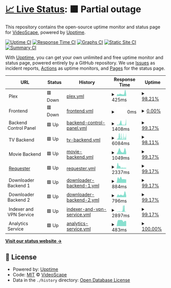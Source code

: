 # [📈 Live Status](https://VideoScape.github.io/status): <!--live status--> **🟧 Partial outage**

This repository contains the open-source uptime monitor and status page for [VideoScape](https://VideoScape.github.io/status), powered by [Upptime](https://github.com/upptime/upptime).

[![Uptime CI](https://github.com/VideoScape/status/workflows/Uptime%20CI/badge.svg)](https://github.com/VideoScape/status/actions?query=workflow%3A%22Uptime+CI%22)
[![Response Time CI](https://github.com/VideoScape/status/workflows/Response%20Time%20CI/badge.svg)](https://github.com/VideoScape/status/actions?query=workflow%3A%22Response+Time+CI%22)
[![Graphs CI](https://github.com/VideoScape/status/workflows/Graphs%20CI/badge.svg)](https://github.com/VideoScape/status/actions?query=workflow%3A%22Graphs+CI%22)
[![Static Site CI](https://github.com/VideoScape/status/workflows/Static%20Site%20CI/badge.svg)](https://github.com/VideoScape/status/actions?query=workflow%3A%22Static+Site+CI%22)
[![Summary CI](https://github.com/VideoScape/status/workflows/Summary%20CI/badge.svg)](https://github.com/VideoScape/status/actions?query=workflow%3A%22Summary+CI%22)

With [Upptime](https://upptime.js.org), you can get your own unlimited and free uptime monitor and status page, powered entirely by a GitHub repository. We use [Issues](https://github.com/VideoScape/status/issues) as incident reports, [Actions](https://github.com/VideoScape/status/actions) as uptime monitors, and [Pages](https://VideoScape.github.io/status) for the status page.

<!--start: status pages-->
<!-- This summary is generated by Upptime (https://github.com/upptime/upptime) -->
<!-- Do not edit this manually, your changes will be overwritten -->
<!-- prettier-ignore -->
| URL | Status | History | Response Time | Uptime |
| --- | ------ | ------- | ------------- | ------ |
| <img alt="" src="https://icons.duckduckgo.com/ip3/null.ico" height="13"> Plex | 🟥 Down | [plex.yml](https://github.com/VideoScape/status/commits/HEAD/history/plex.yml) | <details><summary><img alt="Response time graph" src="./graphs/plex/response-time-week.png" height="20"> 425ms</summary><br><a href="https://status.vsnet.uk/history/plex"><img alt="Response time 330" src="https://img.shields.io/endpoint?url=https%3A%2F%2Fraw.githubusercontent.com%2FVideoScape%2Fstatus%2FHEAD%2Fapi%2Fplex%2Fresponse-time.json"></a><br><a href="https://status.vsnet.uk/history/plex"><img alt="24-hour response time 306" src="https://img.shields.io/endpoint?url=https%3A%2F%2Fraw.githubusercontent.com%2FVideoScape%2Fstatus%2FHEAD%2Fapi%2Fplex%2Fresponse-time-day.json"></a><br><a href="https://status.vsnet.uk/history/plex"><img alt="7-day response time 425" src="https://img.shields.io/endpoint?url=https%3A%2F%2Fraw.githubusercontent.com%2FVideoScape%2Fstatus%2FHEAD%2Fapi%2Fplex%2Fresponse-time-week.json"></a><br><a href="https://status.vsnet.uk/history/plex"><img alt="30-day response time 869" src="https://img.shields.io/endpoint?url=https%3A%2F%2Fraw.githubusercontent.com%2FVideoScape%2Fstatus%2FHEAD%2Fapi%2Fplex%2Fresponse-time-month.json"></a><br><a href="https://status.vsnet.uk/history/plex"><img alt="1-year response time 330" src="https://img.shields.io/endpoint?url=https%3A%2F%2Fraw.githubusercontent.com%2FVideoScape%2Fstatus%2FHEAD%2Fapi%2Fplex%2Fresponse-time-year.json"></a></details> | <details><summary><a href="https://status.vsnet.uk/history/plex">98.21%</a></summary><a href="https://status.vsnet.uk/history/plex"><img alt="All-time uptime 98.68%" src="https://img.shields.io/endpoint?url=https%3A%2F%2Fraw.githubusercontent.com%2FVideoScape%2Fstatus%2FHEAD%2Fapi%2Fplex%2Fuptime.json"></a><br><a href="https://status.vsnet.uk/history/plex"><img alt="24-hour uptime 92.46%" src="https://img.shields.io/endpoint?url=https%3A%2F%2Fraw.githubusercontent.com%2FVideoScape%2Fstatus%2FHEAD%2Fapi%2Fplex%2Fuptime-day.json"></a><br><a href="https://status.vsnet.uk/history/plex"><img alt="7-day uptime 98.21%" src="https://img.shields.io/endpoint?url=https%3A%2F%2Fraw.githubusercontent.com%2FVideoScape%2Fstatus%2FHEAD%2Fapi%2Fplex%2Fuptime-week.json"></a><br><a href="https://status.vsnet.uk/history/plex"><img alt="30-day uptime 93.20%" src="https://img.shields.io/endpoint?url=https%3A%2F%2Fraw.githubusercontent.com%2FVideoScape%2Fstatus%2FHEAD%2Fapi%2Fplex%2Fuptime-month.json"></a><br><a href="https://status.vsnet.uk/history/plex"><img alt="1-year uptime 98.68%" src="https://img.shields.io/endpoint?url=https%3A%2F%2Fraw.githubusercontent.com%2FVideoScape%2Fstatus%2FHEAD%2Fapi%2Fplex%2Fuptime-year.json"></a></details>
| <img alt="" src="https://icons.duckduckgo.com/ip3/null.ico" height="13"> Frontend | 🟥 Down | [frontend.yml](https://github.com/VideoScape/status/commits/HEAD/history/frontend.yml) | <details><summary><img alt="Response time graph" src="./graphs/frontend/response-time-week.png" height="20"> 0ms</summary><br><a href="https://status.vsnet.uk/history/frontend"><img alt="Response time 236" src="https://img.shields.io/endpoint?url=https%3A%2F%2Fraw.githubusercontent.com%2FVideoScape%2Fstatus%2FHEAD%2Fapi%2Ffrontend%2Fresponse-time.json"></a><br><a href="https://status.vsnet.uk/history/frontend"><img alt="24-hour response time 0" src="https://img.shields.io/endpoint?url=https%3A%2F%2Fraw.githubusercontent.com%2FVideoScape%2Fstatus%2FHEAD%2Fapi%2Ffrontend%2Fresponse-time-day.json"></a><br><a href="https://status.vsnet.uk/history/frontend"><img alt="7-day response time 0" src="https://img.shields.io/endpoint?url=https%3A%2F%2Fraw.githubusercontent.com%2FVideoScape%2Fstatus%2FHEAD%2Fapi%2Ffrontend%2Fresponse-time-week.json"></a><br><a href="https://status.vsnet.uk/history/frontend"><img alt="30-day response time 216" src="https://img.shields.io/endpoint?url=https%3A%2F%2Fraw.githubusercontent.com%2FVideoScape%2Fstatus%2FHEAD%2Fapi%2Ffrontend%2Fresponse-time-month.json"></a><br><a href="https://status.vsnet.uk/history/frontend"><img alt="1-year response time 236" src="https://img.shields.io/endpoint?url=https%3A%2F%2Fraw.githubusercontent.com%2FVideoScape%2Fstatus%2FHEAD%2Fapi%2Ffrontend%2Fresponse-time-year.json"></a></details> | <details><summary><a href="https://status.vsnet.uk/history/frontend">0.00%</a></summary><a href="https://status.vsnet.uk/history/frontend"><img alt="All-time uptime 93.73%" src="https://img.shields.io/endpoint?url=https%3A%2F%2Fraw.githubusercontent.com%2FVideoScape%2Fstatus%2FHEAD%2Fapi%2Ffrontend%2Fuptime.json"></a><br><a href="https://status.vsnet.uk/history/frontend"><img alt="24-hour uptime 0.00%" src="https://img.shields.io/endpoint?url=https%3A%2F%2Fraw.githubusercontent.com%2FVideoScape%2Fstatus%2FHEAD%2Fapi%2Ffrontend%2Fuptime-day.json"></a><br><a href="https://status.vsnet.uk/history/frontend"><img alt="7-day uptime 0.00%" src="https://img.shields.io/endpoint?url=https%3A%2F%2Fraw.githubusercontent.com%2FVideoScape%2Fstatus%2FHEAD%2Fapi%2Ffrontend%2Fuptime-week.json"></a><br><a href="https://status.vsnet.uk/history/frontend"><img alt="30-day uptime 50.42%" src="https://img.shields.io/endpoint?url=https%3A%2F%2Fraw.githubusercontent.com%2FVideoScape%2Fstatus%2FHEAD%2Fapi%2Ffrontend%2Fuptime-month.json"></a><br><a href="https://status.vsnet.uk/history/frontend"><img alt="1-year uptime 93.73%" src="https://img.shields.io/endpoint?url=https%3A%2F%2Fraw.githubusercontent.com%2FVideoScape%2Fstatus%2FHEAD%2Fapi%2Ffrontend%2Fuptime-year.json"></a></details>
| <img alt="" src="https://icons.duckduckgo.com/ip3/null.ico" height="13"> Backend Control Panel | 🟩 Up | [backend-control-panel.yml](https://github.com/VideoScape/status/commits/HEAD/history/backend-control-panel.yml) | <details><summary><img alt="Response time graph" src="./graphs/backend-control-panel/response-time-week.png" height="20"> 1408ms</summary><br><a href="https://status.vsnet.uk/history/backend-control-panel"><img alt="Response time 479" src="https://img.shields.io/endpoint?url=https%3A%2F%2Fraw.githubusercontent.com%2FVideoScape%2Fstatus%2FHEAD%2Fapi%2Fbackend-control-panel%2Fresponse-time.json"></a><br><a href="https://status.vsnet.uk/history/backend-control-panel"><img alt="24-hour response time 1433" src="https://img.shields.io/endpoint?url=https%3A%2F%2Fraw.githubusercontent.com%2FVideoScape%2Fstatus%2FHEAD%2Fapi%2Fbackend-control-panel%2Fresponse-time-day.json"></a><br><a href="https://status.vsnet.uk/history/backend-control-panel"><img alt="7-day response time 1408" src="https://img.shields.io/endpoint?url=https%3A%2F%2Fraw.githubusercontent.com%2FVideoScape%2Fstatus%2FHEAD%2Fapi%2Fbackend-control-panel%2Fresponse-time-week.json"></a><br><a href="https://status.vsnet.uk/history/backend-control-panel"><img alt="30-day response time 629" src="https://img.shields.io/endpoint?url=https%3A%2F%2Fraw.githubusercontent.com%2FVideoScape%2Fstatus%2FHEAD%2Fapi%2Fbackend-control-panel%2Fresponse-time-month.json"></a><br><a href="https://status.vsnet.uk/history/backend-control-panel"><img alt="1-year response time 479" src="https://img.shields.io/endpoint?url=https%3A%2F%2Fraw.githubusercontent.com%2FVideoScape%2Fstatus%2FHEAD%2Fapi%2Fbackend-control-panel%2Fresponse-time-year.json"></a></details> | <details><summary><a href="https://status.vsnet.uk/history/backend-control-panel">99.17%</a></summary><a href="https://status.vsnet.uk/history/backend-control-panel"><img alt="All-time uptime 98.93%" src="https://img.shields.io/endpoint?url=https%3A%2F%2Fraw.githubusercontent.com%2FVideoScape%2Fstatus%2FHEAD%2Fapi%2Fbackend-control-panel%2Fuptime.json"></a><br><a href="https://status.vsnet.uk/history/backend-control-panel"><img alt="24-hour uptime 94.19%" src="https://img.shields.io/endpoint?url=https%3A%2F%2Fraw.githubusercontent.com%2FVideoScape%2Fstatus%2FHEAD%2Fapi%2Fbackend-control-panel%2Fuptime-day.json"></a><br><a href="https://status.vsnet.uk/history/backend-control-panel"><img alt="7-day uptime 99.17%" src="https://img.shields.io/endpoint?url=https%3A%2F%2Fraw.githubusercontent.com%2FVideoScape%2Fstatus%2FHEAD%2Fapi%2Fbackend-control-panel%2Fuptime-week.json"></a><br><a href="https://status.vsnet.uk/history/backend-control-panel"><img alt="30-day uptime 93.55%" src="https://img.shields.io/endpoint?url=https%3A%2F%2Fraw.githubusercontent.com%2FVideoScape%2Fstatus%2FHEAD%2Fapi%2Fbackend-control-panel%2Fuptime-month.json"></a><br><a href="https://status.vsnet.uk/history/backend-control-panel"><img alt="1-year uptime 98.93%" src="https://img.shields.io/endpoint?url=https%3A%2F%2Fraw.githubusercontent.com%2FVideoScape%2Fstatus%2FHEAD%2Fapi%2Fbackend-control-panel%2Fuptime-year.json"></a></details>
| <img alt="" src="https://icons.duckduckgo.com/ip3/null.ico" height="13"> TV Backend | 🟩 Up | [tv-backend.yml](https://github.com/VideoScape/status/commits/HEAD/history/tv-backend.yml) | <details><summary><img alt="Response time graph" src="./graphs/tv-backend/response-time-week.png" height="20"> 6084ms</summary><br><a href="https://status.vsnet.uk/history/tv-backend"><img alt="Response time 524" src="https://img.shields.io/endpoint?url=https%3A%2F%2Fraw.githubusercontent.com%2FVideoScape%2Fstatus%2FHEAD%2Fapi%2Ftv-backend%2Fresponse-time.json"></a><br><a href="https://status.vsnet.uk/history/tv-backend"><img alt="24-hour response time 9721" src="https://img.shields.io/endpoint?url=https%3A%2F%2Fraw.githubusercontent.com%2FVideoScape%2Fstatus%2FHEAD%2Fapi%2Ftv-backend%2Fresponse-time-day.json"></a><br><a href="https://status.vsnet.uk/history/tv-backend"><img alt="7-day response time 6084" src="https://img.shields.io/endpoint?url=https%3A%2F%2Fraw.githubusercontent.com%2FVideoScape%2Fstatus%2FHEAD%2Fapi%2Ftv-backend%2Fresponse-time-week.json"></a><br><a href="https://status.vsnet.uk/history/tv-backend"><img alt="30-day response time 3460" src="https://img.shields.io/endpoint?url=https%3A%2F%2Fraw.githubusercontent.com%2FVideoScape%2Fstatus%2FHEAD%2Fapi%2Ftv-backend%2Fresponse-time-month.json"></a><br><a href="https://status.vsnet.uk/history/tv-backend"><img alt="1-year response time 524" src="https://img.shields.io/endpoint?url=https%3A%2F%2Fraw.githubusercontent.com%2FVideoScape%2Fstatus%2FHEAD%2Fapi%2Ftv-backend%2Fresponse-time-year.json"></a></details> | <details><summary><a href="https://status.vsnet.uk/history/tv-backend">98.11%</a></summary><a href="https://status.vsnet.uk/history/tv-backend"><img alt="All-time uptime 92.00%" src="https://img.shields.io/endpoint?url=https%3A%2F%2Fraw.githubusercontent.com%2FVideoScape%2Fstatus%2FHEAD%2Fapi%2Ftv-backend%2Fuptime.json"></a><br><a href="https://status.vsnet.uk/history/tv-backend"><img alt="24-hour uptime 89.24%" src="https://img.shields.io/endpoint?url=https%3A%2F%2Fraw.githubusercontent.com%2FVideoScape%2Fstatus%2FHEAD%2Fapi%2Ftv-backend%2Fuptime-day.json"></a><br><a href="https://status.vsnet.uk/history/tv-backend"><img alt="7-day uptime 98.11%" src="https://img.shields.io/endpoint?url=https%3A%2F%2Fraw.githubusercontent.com%2FVideoScape%2Fstatus%2FHEAD%2Fapi%2Ftv-backend%2Fuptime-week.json"></a><br><a href="https://status.vsnet.uk/history/tv-backend"><img alt="30-day uptime 93.33%" src="https://img.shields.io/endpoint?url=https%3A%2F%2Fraw.githubusercontent.com%2FVideoScape%2Fstatus%2FHEAD%2Fapi%2Ftv-backend%2Fuptime-month.json"></a><br><a href="https://status.vsnet.uk/history/tv-backend"><img alt="1-year uptime 92.00%" src="https://img.shields.io/endpoint?url=https%3A%2F%2Fraw.githubusercontent.com%2FVideoScape%2Fstatus%2FHEAD%2Fapi%2Ftv-backend%2Fuptime-year.json"></a></details>
| <img alt="" src="https://icons.duckduckgo.com/ip3/null.ico" height="13"> Movie Backend | 🟩 Up | [movie-backend.yml](https://github.com/VideoScape/status/commits/HEAD/history/movie-backend.yml) | <details><summary><img alt="Response time graph" src="./graphs/movie-backend/response-time-week.png" height="20"> 1049ms</summary><br><a href="https://status.vsnet.uk/history/movie-backend"><img alt="Response time 497" src="https://img.shields.io/endpoint?url=https%3A%2F%2Fraw.githubusercontent.com%2FVideoScape%2Fstatus%2FHEAD%2Fapi%2Fmovie-backend%2Fresponse-time.json"></a><br><a href="https://status.vsnet.uk/history/movie-backend"><img alt="24-hour response time 1452" src="https://img.shields.io/endpoint?url=https%3A%2F%2Fraw.githubusercontent.com%2FVideoScape%2Fstatus%2FHEAD%2Fapi%2Fmovie-backend%2Fresponse-time-day.json"></a><br><a href="https://status.vsnet.uk/history/movie-backend"><img alt="7-day response time 1049" src="https://img.shields.io/endpoint?url=https%3A%2F%2Fraw.githubusercontent.com%2FVideoScape%2Fstatus%2FHEAD%2Fapi%2Fmovie-backend%2Fresponse-time-week.json"></a><br><a href="https://status.vsnet.uk/history/movie-backend"><img alt="30-day response time 2062" src="https://img.shields.io/endpoint?url=https%3A%2F%2Fraw.githubusercontent.com%2FVideoScape%2Fstatus%2FHEAD%2Fapi%2Fmovie-backend%2Fresponse-time-month.json"></a><br><a href="https://status.vsnet.uk/history/movie-backend"><img alt="1-year response time 497" src="https://img.shields.io/endpoint?url=https%3A%2F%2Fraw.githubusercontent.com%2FVideoScape%2Fstatus%2FHEAD%2Fapi%2Fmovie-backend%2Fresponse-time-year.json"></a></details> | <details><summary><a href="https://status.vsnet.uk/history/movie-backend">99.17%</a></summary><a href="https://status.vsnet.uk/history/movie-backend"><img alt="All-time uptime 98.65%" src="https://img.shields.io/endpoint?url=https%3A%2F%2Fraw.githubusercontent.com%2FVideoScape%2Fstatus%2FHEAD%2Fapi%2Fmovie-backend%2Fuptime.json"></a><br><a href="https://status.vsnet.uk/history/movie-backend"><img alt="24-hour uptime 94.18%" src="https://img.shields.io/endpoint?url=https%3A%2F%2Fraw.githubusercontent.com%2FVideoScape%2Fstatus%2FHEAD%2Fapi%2Fmovie-backend%2Fuptime-day.json"></a><br><a href="https://status.vsnet.uk/history/movie-backend"><img alt="7-day uptime 99.17%" src="https://img.shields.io/endpoint?url=https%3A%2F%2Fraw.githubusercontent.com%2FVideoScape%2Fstatus%2FHEAD%2Fapi%2Fmovie-backend%2Fuptime-week.json"></a><br><a href="https://status.vsnet.uk/history/movie-backend"><img alt="30-day uptime 92.90%" src="https://img.shields.io/endpoint?url=https%3A%2F%2Fraw.githubusercontent.com%2FVideoScape%2Fstatus%2FHEAD%2Fapi%2Fmovie-backend%2Fuptime-month.json"></a><br><a href="https://status.vsnet.uk/history/movie-backend"><img alt="1-year uptime 98.65%" src="https://img.shields.io/endpoint?url=https%3A%2F%2Fraw.githubusercontent.com%2FVideoScape%2Fstatus%2FHEAD%2Fapi%2Fmovie-backend%2Fuptime-year.json"></a></details>
| <img alt="" src="https://icons.duckduckgo.com/ip3/request.vsnet.uk.ico" height="13"> [Requester](https://request.vsnet.uk/login) | 🟩 Up | [requester.yml](https://github.com/VideoScape/status/commits/HEAD/history/requester.yml) | <details><summary><img alt="Response time graph" src="./graphs/requester/response-time-week.png" height="20"> 2337ms</summary><br><a href="https://status.vsnet.uk/history/requester"><img alt="Response time 555" src="https://img.shields.io/endpoint?url=https%3A%2F%2Fraw.githubusercontent.com%2FVideoScape%2Fstatus%2FHEAD%2Fapi%2Frequester%2Fresponse-time.json"></a><br><a href="https://status.vsnet.uk/history/requester"><img alt="24-hour response time 6127" src="https://img.shields.io/endpoint?url=https%3A%2F%2Fraw.githubusercontent.com%2FVideoScape%2Fstatus%2FHEAD%2Fapi%2Frequester%2Fresponse-time-day.json"></a><br><a href="https://status.vsnet.uk/history/requester"><img alt="7-day response time 2337" src="https://img.shields.io/endpoint?url=https%3A%2F%2Fraw.githubusercontent.com%2FVideoScape%2Fstatus%2FHEAD%2Fapi%2Frequester%2Fresponse-time-week.json"></a><br><a href="https://status.vsnet.uk/history/requester"><img alt="30-day response time 2329" src="https://img.shields.io/endpoint?url=https%3A%2F%2Fraw.githubusercontent.com%2FVideoScape%2Fstatus%2FHEAD%2Fapi%2Frequester%2Fresponse-time-month.json"></a><br><a href="https://status.vsnet.uk/history/requester"><img alt="1-year response time 555" src="https://img.shields.io/endpoint?url=https%3A%2F%2Fraw.githubusercontent.com%2FVideoScape%2Fstatus%2FHEAD%2Fapi%2Frequester%2Fresponse-time-year.json"></a></details> | <details><summary><a href="https://status.vsnet.uk/history/requester">99.17%</a></summary><a href="https://status.vsnet.uk/history/requester"><img alt="All-time uptime 98.73%" src="https://img.shields.io/endpoint?url=https%3A%2F%2Fraw.githubusercontent.com%2FVideoScape%2Fstatus%2FHEAD%2Fapi%2Frequester%2Fuptime.json"></a><br><a href="https://status.vsnet.uk/history/requester"><img alt="24-hour uptime 94.17%" src="https://img.shields.io/endpoint?url=https%3A%2F%2Fraw.githubusercontent.com%2FVideoScape%2Fstatus%2FHEAD%2Fapi%2Frequester%2Fuptime-day.json"></a><br><a href="https://status.vsnet.uk/history/requester"><img alt="7-day uptime 99.17%" src="https://img.shields.io/endpoint?url=https%3A%2F%2Fraw.githubusercontent.com%2FVideoScape%2Fstatus%2FHEAD%2Fapi%2Frequester%2Fuptime-week.json"></a><br><a href="https://status.vsnet.uk/history/requester"><img alt="30-day uptime 93.58%" src="https://img.shields.io/endpoint?url=https%3A%2F%2Fraw.githubusercontent.com%2FVideoScape%2Fstatus%2FHEAD%2Fapi%2Frequester%2Fuptime-month.json"></a><br><a href="https://status.vsnet.uk/history/requester"><img alt="1-year uptime 98.73%" src="https://img.shields.io/endpoint?url=https%3A%2F%2Fraw.githubusercontent.com%2FVideoScape%2Fstatus%2FHEAD%2Fapi%2Frequester%2Fuptime-year.json"></a></details>
| <img alt="" src="https://icons.duckduckgo.com/ip3/null.ico" height="13"> Downloader Backend 1 | 🟩 Up | [downloader-backend-1.yml](https://github.com/VideoScape/status/commits/HEAD/history/downloader-backend-1.yml) | <details><summary><img alt="Response time graph" src="./graphs/downloader-backend-1/response-time-week.png" height="20"> 884ms</summary><br><a href="https://status.vsnet.uk/history/downloader-backend-1"><img alt="Response time 701" src="https://img.shields.io/endpoint?url=https%3A%2F%2Fraw.githubusercontent.com%2FVideoScape%2Fstatus%2FHEAD%2Fapi%2Fdownloader-backend-1%2Fresponse-time.json"></a><br><a href="https://status.vsnet.uk/history/downloader-backend-1"><img alt="24-hour response time 1146" src="https://img.shields.io/endpoint?url=https%3A%2F%2Fraw.githubusercontent.com%2FVideoScape%2Fstatus%2FHEAD%2Fapi%2Fdownloader-backend-1%2Fresponse-time-day.json"></a><br><a href="https://status.vsnet.uk/history/downloader-backend-1"><img alt="7-day response time 884" src="https://img.shields.io/endpoint?url=https%3A%2F%2Fraw.githubusercontent.com%2FVideoScape%2Fstatus%2FHEAD%2Fapi%2Fdownloader-backend-1%2Fresponse-time-week.json"></a><br><a href="https://status.vsnet.uk/history/downloader-backend-1"><img alt="30-day response time 700" src="https://img.shields.io/endpoint?url=https%3A%2F%2Fraw.githubusercontent.com%2FVideoScape%2Fstatus%2FHEAD%2Fapi%2Fdownloader-backend-1%2Fresponse-time-month.json"></a><br><a href="https://status.vsnet.uk/history/downloader-backend-1"><img alt="1-year response time 701" src="https://img.shields.io/endpoint?url=https%3A%2F%2Fraw.githubusercontent.com%2FVideoScape%2Fstatus%2FHEAD%2Fapi%2Fdownloader-backend-1%2Fresponse-time-year.json"></a></details> | <details><summary><a href="https://status.vsnet.uk/history/downloader-backend-1">99.17%</a></summary><a href="https://status.vsnet.uk/history/downloader-backend-1"><img alt="All-time uptime 97.76%" src="https://img.shields.io/endpoint?url=https%3A%2F%2Fraw.githubusercontent.com%2FVideoScape%2Fstatus%2FHEAD%2Fapi%2Fdownloader-backend-1%2Fuptime.json"></a><br><a href="https://status.vsnet.uk/history/downloader-backend-1"><img alt="24-hour uptime 94.17%" src="https://img.shields.io/endpoint?url=https%3A%2F%2Fraw.githubusercontent.com%2FVideoScape%2Fstatus%2FHEAD%2Fapi%2Fdownloader-backend-1%2Fuptime-day.json"></a><br><a href="https://status.vsnet.uk/history/downloader-backend-1"><img alt="7-day uptime 99.17%" src="https://img.shields.io/endpoint?url=https%3A%2F%2Fraw.githubusercontent.com%2FVideoScape%2Fstatus%2FHEAD%2Fapi%2Fdownloader-backend-1%2Fuptime-week.json"></a><br><a href="https://status.vsnet.uk/history/downloader-backend-1"><img alt="30-day uptime 93.57%" src="https://img.shields.io/endpoint?url=https%3A%2F%2Fraw.githubusercontent.com%2FVideoScape%2Fstatus%2FHEAD%2Fapi%2Fdownloader-backend-1%2Fuptime-month.json"></a><br><a href="https://status.vsnet.uk/history/downloader-backend-1"><img alt="1-year uptime 97.76%" src="https://img.shields.io/endpoint?url=https%3A%2F%2Fraw.githubusercontent.com%2FVideoScape%2Fstatus%2FHEAD%2Fapi%2Fdownloader-backend-1%2Fuptime-year.json"></a></details>
| <img alt="" src="https://icons.duckduckgo.com/ip3/null.ico" height="13"> Downloader Backend 2 | 🟩 Up | [downloader-backend-2.yml](https://github.com/VideoScape/status/commits/HEAD/history/downloader-backend-2.yml) | <details><summary><img alt="Response time graph" src="./graphs/downloader-backend-2/response-time-week.png" height="20"> 796ms</summary><br><a href="https://status.vsnet.uk/history/downloader-backend-2"><img alt="Response time 449" src="https://img.shields.io/endpoint?url=https%3A%2F%2Fraw.githubusercontent.com%2FVideoScape%2Fstatus%2FHEAD%2Fapi%2Fdownloader-backend-2%2Fresponse-time.json"></a><br><a href="https://status.vsnet.uk/history/downloader-backend-2"><img alt="24-hour response time 1127" src="https://img.shields.io/endpoint?url=https%3A%2F%2Fraw.githubusercontent.com%2FVideoScape%2Fstatus%2FHEAD%2Fapi%2Fdownloader-backend-2%2Fresponse-time-day.json"></a><br><a href="https://status.vsnet.uk/history/downloader-backend-2"><img alt="7-day response time 796" src="https://img.shields.io/endpoint?url=https%3A%2F%2Fraw.githubusercontent.com%2FVideoScape%2Fstatus%2FHEAD%2Fapi%2Fdownloader-backend-2%2Fresponse-time-week.json"></a><br><a href="https://status.vsnet.uk/history/downloader-backend-2"><img alt="30-day response time 543" src="https://img.shields.io/endpoint?url=https%3A%2F%2Fraw.githubusercontent.com%2FVideoScape%2Fstatus%2FHEAD%2Fapi%2Fdownloader-backend-2%2Fresponse-time-month.json"></a><br><a href="https://status.vsnet.uk/history/downloader-backend-2"><img alt="1-year response time 449" src="https://img.shields.io/endpoint?url=https%3A%2F%2Fraw.githubusercontent.com%2FVideoScape%2Fstatus%2FHEAD%2Fapi%2Fdownloader-backend-2%2Fresponse-time-year.json"></a></details> | <details><summary><a href="https://status.vsnet.uk/history/downloader-backend-2">99.17%</a></summary><a href="https://status.vsnet.uk/history/downloader-backend-2"><img alt="All-time uptime 99.26%" src="https://img.shields.io/endpoint?url=https%3A%2F%2Fraw.githubusercontent.com%2FVideoScape%2Fstatus%2FHEAD%2Fapi%2Fdownloader-backend-2%2Fuptime.json"></a><br><a href="https://status.vsnet.uk/history/downloader-backend-2"><img alt="24-hour uptime 94.18%" src="https://img.shields.io/endpoint?url=https%3A%2F%2Fraw.githubusercontent.com%2FVideoScape%2Fstatus%2FHEAD%2Fapi%2Fdownloader-backend-2%2Fuptime-day.json"></a><br><a href="https://status.vsnet.uk/history/downloader-backend-2"><img alt="7-day uptime 99.17%" src="https://img.shields.io/endpoint?url=https%3A%2F%2Fraw.githubusercontent.com%2FVideoScape%2Fstatus%2FHEAD%2Fapi%2Fdownloader-backend-2%2Fuptime-week.json"></a><br><a href="https://status.vsnet.uk/history/downloader-backend-2"><img alt="30-day uptime 99.81%" src="https://img.shields.io/endpoint?url=https%3A%2F%2Fraw.githubusercontent.com%2FVideoScape%2Fstatus%2FHEAD%2Fapi%2Fdownloader-backend-2%2Fuptime-month.json"></a><br><a href="https://status.vsnet.uk/history/downloader-backend-2"><img alt="1-year uptime 99.26%" src="https://img.shields.io/endpoint?url=https%3A%2F%2Fraw.githubusercontent.com%2FVideoScape%2Fstatus%2FHEAD%2Fapi%2Fdownloader-backend-2%2Fuptime-year.json"></a></details>
| <img alt="" src="https://icons.duckduckgo.com/ip3/null.ico" height="13"> Indexer and VPN Service | 🟩 Up | [indexer-and-vpn-service.yml](https://github.com/VideoScape/status/commits/HEAD/history/indexer-and-vpn-service.yml) | <details><summary><img alt="Response time graph" src="./graphs/indexer-and-vpn-service/response-time-week.png" height="20"> 2897ms</summary><br><a href="https://status.vsnet.uk/history/indexer-and-vpn-service"><img alt="Response time 1038" src="https://img.shields.io/endpoint?url=https%3A%2F%2Fraw.githubusercontent.com%2FVideoScape%2Fstatus%2FHEAD%2Fapi%2Findexer-and-vpn-service%2Fresponse-time.json"></a><br><a href="https://status.vsnet.uk/history/indexer-and-vpn-service"><img alt="24-hour response time 612" src="https://img.shields.io/endpoint?url=https%3A%2F%2Fraw.githubusercontent.com%2FVideoScape%2Fstatus%2FHEAD%2Fapi%2Findexer-and-vpn-service%2Fresponse-time-day.json"></a><br><a href="https://status.vsnet.uk/history/indexer-and-vpn-service"><img alt="7-day response time 2897" src="https://img.shields.io/endpoint?url=https%3A%2F%2Fraw.githubusercontent.com%2FVideoScape%2Fstatus%2FHEAD%2Fapi%2Findexer-and-vpn-service%2Fresponse-time-week.json"></a><br><a href="https://status.vsnet.uk/history/indexer-and-vpn-service"><img alt="30-day response time 1544" src="https://img.shields.io/endpoint?url=https%3A%2F%2Fraw.githubusercontent.com%2FVideoScape%2Fstatus%2FHEAD%2Fapi%2Findexer-and-vpn-service%2Fresponse-time-month.json"></a><br><a href="https://status.vsnet.uk/history/indexer-and-vpn-service"><img alt="1-year response time 1038" src="https://img.shields.io/endpoint?url=https%3A%2F%2Fraw.githubusercontent.com%2FVideoScape%2Fstatus%2FHEAD%2Fapi%2Findexer-and-vpn-service%2Fresponse-time-year.json"></a></details> | <details><summary><a href="https://status.vsnet.uk/history/indexer-and-vpn-service">99.17%</a></summary><a href="https://status.vsnet.uk/history/indexer-and-vpn-service"><img alt="All-time uptime 96.12%" src="https://img.shields.io/endpoint?url=https%3A%2F%2Fraw.githubusercontent.com%2FVideoScape%2Fstatus%2FHEAD%2Fapi%2Findexer-and-vpn-service%2Fuptime.json"></a><br><a href="https://status.vsnet.uk/history/indexer-and-vpn-service"><img alt="24-hour uptime 94.19%" src="https://img.shields.io/endpoint?url=https%3A%2F%2Fraw.githubusercontent.com%2FVideoScape%2Fstatus%2FHEAD%2Fapi%2Findexer-and-vpn-service%2Fuptime-day.json"></a><br><a href="https://status.vsnet.uk/history/indexer-and-vpn-service"><img alt="7-day uptime 99.17%" src="https://img.shields.io/endpoint?url=https%3A%2F%2Fraw.githubusercontent.com%2FVideoScape%2Fstatus%2FHEAD%2Fapi%2Findexer-and-vpn-service%2Fuptime-week.json"></a><br><a href="https://status.vsnet.uk/history/indexer-and-vpn-service"><img alt="30-day uptime 92.86%" src="https://img.shields.io/endpoint?url=https%3A%2F%2Fraw.githubusercontent.com%2FVideoScape%2Fstatus%2FHEAD%2Fapi%2Findexer-and-vpn-service%2Fuptime-month.json"></a><br><a href="https://status.vsnet.uk/history/indexer-and-vpn-service"><img alt="1-year uptime 96.12%" src="https://img.shields.io/endpoint?url=https%3A%2F%2Fraw.githubusercontent.com%2FVideoScape%2Fstatus%2FHEAD%2Fapi%2Findexer-and-vpn-service%2Fuptime-year.json"></a></details>
| <img alt="" src="https://icons.duckduckgo.com/ip3/null.ico" height="13"> Analytics Service | 🟩 Up | [analytics-service.yml](https://github.com/VideoScape/status/commits/HEAD/history/analytics-service.yml) | <details><summary><img alt="Response time graph" src="./graphs/analytics-service/response-time-week.png" height="20"> 483ms</summary><br><a href="https://status.vsnet.uk/history/analytics-service"><img alt="Response time 454" src="https://img.shields.io/endpoint?url=https%3A%2F%2Fraw.githubusercontent.com%2FVideoScape%2Fstatus%2FHEAD%2Fapi%2Fanalytics-service%2Fresponse-time.json"></a><br><a href="https://status.vsnet.uk/history/analytics-service"><img alt="24-hour response time 363" src="https://img.shields.io/endpoint?url=https%3A%2F%2Fraw.githubusercontent.com%2FVideoScape%2Fstatus%2FHEAD%2Fapi%2Fanalytics-service%2Fresponse-time-day.json"></a><br><a href="https://status.vsnet.uk/history/analytics-service"><img alt="7-day response time 483" src="https://img.shields.io/endpoint?url=https%3A%2F%2Fraw.githubusercontent.com%2FVideoScape%2Fstatus%2FHEAD%2Fapi%2Fanalytics-service%2Fresponse-time-week.json"></a><br><a href="https://status.vsnet.uk/history/analytics-service"><img alt="30-day response time 448" src="https://img.shields.io/endpoint?url=https%3A%2F%2Fraw.githubusercontent.com%2FVideoScape%2Fstatus%2FHEAD%2Fapi%2Fanalytics-service%2Fresponse-time-month.json"></a><br><a href="https://status.vsnet.uk/history/analytics-service"><img alt="1-year response time 454" src="https://img.shields.io/endpoint?url=https%3A%2F%2Fraw.githubusercontent.com%2FVideoScape%2Fstatus%2FHEAD%2Fapi%2Fanalytics-service%2Fresponse-time-year.json"></a></details> | <details><summary><a href="https://status.vsnet.uk/history/analytics-service">100.00%</a></summary><a href="https://status.vsnet.uk/history/analytics-service"><img alt="All-time uptime 100.00%" src="https://img.shields.io/endpoint?url=https%3A%2F%2Fraw.githubusercontent.com%2FVideoScape%2Fstatus%2FHEAD%2Fapi%2Fanalytics-service%2Fuptime.json"></a><br><a href="https://status.vsnet.uk/history/analytics-service"><img alt="24-hour uptime 100.00%" src="https://img.shields.io/endpoint?url=https%3A%2F%2Fraw.githubusercontent.com%2FVideoScape%2Fstatus%2FHEAD%2Fapi%2Fanalytics-service%2Fuptime-day.json"></a><br><a href="https://status.vsnet.uk/history/analytics-service"><img alt="7-day uptime 100.00%" src="https://img.shields.io/endpoint?url=https%3A%2F%2Fraw.githubusercontent.com%2FVideoScape%2Fstatus%2FHEAD%2Fapi%2Fanalytics-service%2Fuptime-week.json"></a><br><a href="https://status.vsnet.uk/history/analytics-service"><img alt="30-day uptime 100.00%" src="https://img.shields.io/endpoint?url=https%3A%2F%2Fraw.githubusercontent.com%2FVideoScape%2Fstatus%2FHEAD%2Fapi%2Fanalytics-service%2Fuptime-month.json"></a><br><a href="https://status.vsnet.uk/history/analytics-service"><img alt="1-year uptime 100.00%" src="https://img.shields.io/endpoint?url=https%3A%2F%2Fraw.githubusercontent.com%2FVideoScape%2Fstatus%2FHEAD%2Fapi%2Fanalytics-service%2Fuptime-year.json"></a></details>

<!--end: status pages-->

[**Visit our status website →**](https://VideoScape.github.io/status)

## 📄 License

- Powered by: [Upptime](https://github.com/upptime/upptime)
- Code: [MIT](./LICENSE) © [VideoScape](https://VideoScape.github.io/status)
- Data in the `./history` directory: [Open Database License](https://opendatacommons.org/licenses/odbl/1-0/)
